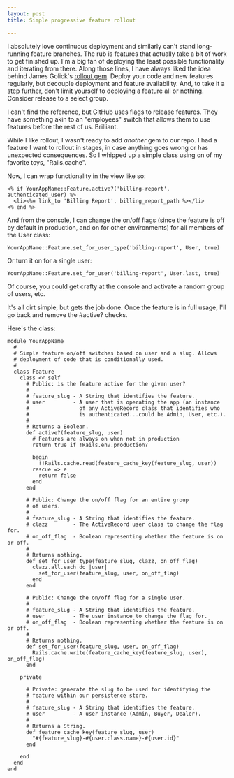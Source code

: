 ```yaml
---
layout: post
title: Simple progressive feature rollout

---
```


I absolutely love continuous deployment and similarly can't stand
long-running feature branches. The rub is features that actually take a
bit of work to get finished up. I'm a big fan of deploying the least
possible functionality and iterating from there. Along those lines, I
have always liked the idea behind James Golick's [rollout
gem](https://github.com/jamesgolick/rollout). Deploy your code and new
features regularly, but decouple deployment and feature availability.
And, to take it a step further, don't limit yourself to deploying a
feature all or nothing. Consider release to a select group.

I can't find the reference, but GitHub uses flags to release features.
They have something akin to an "employees" switch that allows them to
use features before the rest of us. Brilliant.

While I like rollout, I wasn't ready to add *another* gem to our repo. I
had a feature I want to rollout in stages, in case anything goes wrong
or has unexpected consequences. So I whipped up a simple class using on
of my favorite toys, "Rails.cache".

Now, I can wrap functionality in the view like so:

    <% if YourAppName::Feature.active?('billing-report', authenticated_user) %>
      <li><%= link_to 'Billing Report', billing_report_path %></li>
    <% end %>

And from the console, I can change the on/off flags (since the feature
is off by default in production, and on for other environments) for all
members of the User class:

    YourAppName::Feature.set_for_user_type('billing-report', User, true)

Or turn it on for a single user:

    YourAppName::Feature.set_for_user('billing-report', User.last, true)

Of course, you could get crafty at the console and activate a random
group of users, etc.

It's all dirt simple, but gets the job done. Once the feature is in full
usage, I'll go back and remove the #active? checks.

Here's the class:

    module YourAppName
      #
      # Simple feature on/off switches based on user and a slug. Allows
      # deployment of code that is conditionally used.
      #
      class Feature
        class << self
          # Public: is the feature active for the given user?
          #
          # feature_slug - A String that identifies the feature.
          # user         - A user that is operating the app (an instance
          #                of any ActiveRecord class that identifies who
          #                is authenticated...could be Admin, User, etc.).
          #
          # Returns a Boolean.
          def active?(feature_slug, user)
            # Features are always on when not in production
            return true if !Rails.env.production?

            begin
              !!Rails.cache.read(feature_cache_key(feature_slug, user))
            rescue => e
              return false
            end
          end

          # Public: Change the on/off flag for an entire group
          # of users.
          #
          # feature_slug - A String that identifies the feature.
          # clazz        - The ActiveRecord user class to change the flag for.
          # on_off_flag  - Boolean representing whether the feature is on or off.
          #
          # Returns nothing.
          def set_for_user_type(feature_slug, clazz, on_off_flag)
            clazz.all.each do |user|
              set_for_user(feature_slug, user, on_off_flag)
            end
          end

          # Public: Change the on/off flag for a single user.
          #
          # feature_slug - A String that identifies the feature.
          # user         - The user instance to change the flag for.
          # on_off_flag  - Boolean representing whether the feature is on or off.
          #
          # Returns nothing.
          def set_for_user(feature_slug, user, on_off_flag)
            Rails.cache.write(feature_cache_key(feature_slug, user), on_off_flag)
          end

        private

          # Private: generate the slug to be used for identifying the
          # feature within our persistence store.
          #
          # feature_slug - A String that identifies the feature.
          # user         - A user instance (Admin, Buyer, Dealer).
          #
          # Returns a String.
          def feature_cache_key(feature_slug, user)
            "#{feature_slug}-#{user.class.name}-#{user.id}"
          end

        end
      end
    end


